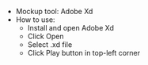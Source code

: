 - Mockup tool: Adobe Xd
- How to use:
	+ Install and open Adobe Xd
	+ Click Open
	+ Select .xd file
	+ Click Play button in top-left corner
